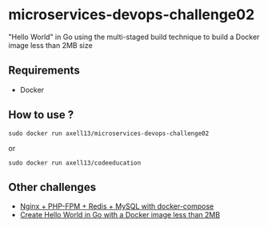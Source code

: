 # microservices-devops-challenge02

"Hello World" in Go using the multi-staged build technique to build a Docker image less than 2MB size

## Requirements

- Docker

## How to use ?

`sudo docker run axell13/microservices-devops-challenge02`

or

`sudo docker run axell13/codeeducation`

## Other challenges

- [Nginx + PHP-FPM + Redis + MySQL with docker-compose](https://github.com/axell-brendow/microservices-devops-challenge01)
- [Create Hello World in Go with a Docker image less than 2MB](https://github.com/axell-brendow/microservices-devops-challenge02)

